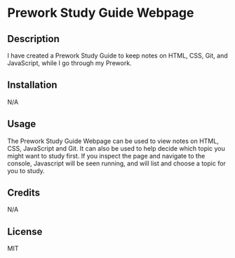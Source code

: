 # Prework Study Guide Webpage

## Description

I have created a Prework Study Guide to keep notes on HTML, CSS, Git, and JavaScript, while I go through my Prework. 

## Installation

N/A

## Usage

The Prework Study Guide Webpage can be used to view notes on HTML, CSS, JavaScript and Git. It can also be used to help decide which topic you might want to study first. If you inspect the page and navigate to the console, Javascript will be seen running, and will list and choose a topic for you to study. 

## Credits

N/A

## License

MIT